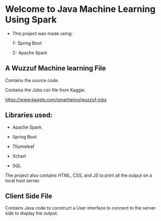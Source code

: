 # Welcome to Java Machine Learning Using Spark

* This project was made using:

    1- Spring Boot
    
    2- Apache Spark
  
## A Wuzzuf Machine learning File

Contains the source code.

Contains the Jobs csv file from Kaggle.

https://www.kaggle.com/omarhanyy/wuzzuf-jobs

## Libraries used:

* Apache Spark

* Spring Boot

* Thymeleaf

* Xchart

* SQL

The project also contains HTML, CSS, and JS to print all the output on a local host server.

## Client Side File

Contains Java code to construct a User interface to connect to the server side to display the output.
